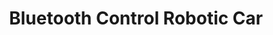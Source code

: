 ---
layout: page
title: Bluetooth Control Robotic Car
description: Bluetooth-controlled robotic car with a custom deigned, 3D printed chassis.
img: assets/img/BCC.JPG
importance: 3
category: project
---
